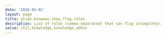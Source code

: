 ```yaml
---
date: '2016-01-01'
layout: page
title: glide.knowman.show_flag.roles
description: List of roles (comma-separated) that can flag incomplete/inaccurate articles
value: itil,knowledge,knowledge_admin
---
```

